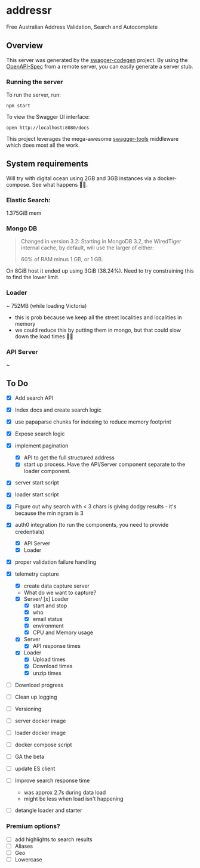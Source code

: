 # addressr

Free Australian Address Validation, Search and Autocomplete

## Overview

This server was generated by the [swagger-codegen](https://github.com/swagger-api/swagger-codegen) project. By using the [OpenAPI-Spec](https://github.com/OAI/OpenAPI-Specification) from a remote server, you can easily generate a server stub.

### Running the server

To run the server, run:

```
npm start
```

To view the Swagger UI interface:

```
open http://localhost:8080/docs
```

This project leverages the mega-awesome [swagger-tools](https://github.com/apigee-127/swagger-tools) middleware which does most all the work.

## System requirements

Will try with digital ocean using 2GB and 3GB instances via a docker-compose. See what happens 🤷‍♂️.

### Elastic Search:

1.375GiB mem

### Mongo DB

> Changed in version 3.2: Starting in MongoDB 3.2, the WiredTiger internal cache, by default, will use the larger of either:
>
> 60% of RAM minus 1 GB, or
> 1 GB.

On 8GiB host it ended up using 3GiB (38.24%). Need to try constraining this to find the lower limit.

### Loader

~ 752MB (while loading Victoria)

- this is prob because we keep all the street localities and localities in memory
- we could reduce this by putting them in mongo, but that could slow down the load times 🤷‍♂️

### API Server

~

## To Do

- [x] Add search API
- [x] Index docs and create search logic
- [x] use papaparse chunks for indexing to reduce memory footprint
- [x] Expose search logic
- [x] implement pagination
  - [x] API to get the full structured address
  - [x] start up process. Have the API/Server component separate to the loader component.
- [x] server start script
- [x] loader start script
- [x] Figure out why search with < 3 chars is giving dodgy results - it's because the min ngram is 3
- [x] auth0 integration (to run the components, you need to provide credentials)
  - [x] API Server
  - [x] Loader
- [x] proper validation failure handling
- [x] telemetry capture

  - [x] create data capture server
  - What do we want to capture?
  - [x] Server/ [x] Loader
    - [x] start and stop
    - [x] who
    - [x] email status
    - [x] environment
    - [x] CPU and Memory usage
  - [x] Server
    - [x] API response times
  - [x] Loader
    - [x] Upload times
    - [x] Download times
    - [x] unzip times

- [ ] Download progress
- [ ] Clean up logging
- [ ] Versioning
- [ ] server docker image
- [ ] loader docker image
- [ ] docker compose script
- [ ] GA the beta
- [ ] update ES client
- [ ] Improve search response time
  - was approx 2.7s during data load
  - might be less when load isn't happening
- [ ] detangle loader and starter

### Premium options?

- [ ] add highlights to search results
- [ ] Aliases
- [ ] Geo
- [ ] Lowercase
